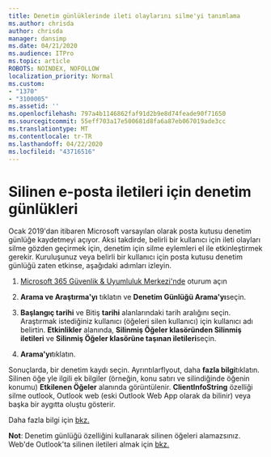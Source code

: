 ```yaml
---
title: Denetim günlüklerinde ileti olaylarını silme'yi tanımlama
ms.author: chrisda
author: chrisda
manager: dansimp
ms.date: 04/21/2020
ms.audience: ITPro
ms.topic: article
ROBOTS: NOINDEX, NOFOLLOW
localization_priority: Normal
ms.custom:
- "1370"
- "3100005"
ms.assetid: ''
ms.openlocfilehash: 797a4b1146862faf91d2b9e8d74feade90f71650
ms.sourcegitcommit: 55eff703a17e500681d8fa6a87eb067019ade3cc
ms.translationtype: MT
ms.contentlocale: tr-TR
ms.lasthandoff: 04/22/2020
ms.locfileid: "43716516"
---
```

# <a name="audit-logs-for-deleted-email-messages"></a>Silinen e-posta iletileri için denetim günlükleri

Ocak 2019'dan itibaren Microsoft varsayılan olarak posta kutusu denetim günlüğe kaydetmeyi açıyor. Aksi takdirde, belirli bir kullanıcı için ileti olayları silme gözden geçirmek için, denetim için silme eylemleri el ile etkinleştirmek gerekir. Kuruluşunuz veya belirli bir kullanıcı için posta kutusu denetim günlüğü zaten etkinse, aşağıdaki adımları izleyin.

1. [Microsoft 365 Güvenlik & Uyumluluk Merkezi'nde](https://protection.office.com/) oturum açın

2. **Arama ve Araştırma'yı** tıklatın ve **Denetim Günlüğü Arama'yı**seçin.

3. **Başlangıç tarihi** ve Bitiş **tarihi** alanlarındaki tarih aralığını seçin. Araştırmak istediğiniz kullanıcı (öğeleri silen kullanıcı) için kullanıcı adı belirtin. **Etkinlikler** alanında, **Silinmiş Öğeler klasöründen Silinmiş iletileri** ve **Silinmiş Öğeler klasörüne taşınan iletileri**seçin.

4. **Arama'yı**tıklatın.

Sonuçlarda, bir denetim kaydı seçin. Ayrıntılarflyout, daha **fazla bilgi**tıklatın. Silinen öğe yle ilgili ek bilgiler (örneğin, konu satırı ve silindiğinde öğenin konumu) **Etkilenen Öğeler** alanında görüntülenir. **ClientInfoString** özelliği silme outlook, Outlook web (eski Outlook Web App olarak da bilinir) veya başka bir aygıtta oluştu gösterir.

Daha fazla bilgi için [bkz.](https://docs.microsoft.com/office365/securitycompliance/auditing-troubleshooting-scenarios#determining-if-a-user-deleted-email-items)

**Not**: Denetim günlüğü özelliğini kullanarak silinen öğeleri alamazsınız. Web'de Outlook'ta silinen iletileri almak için [bkz.](https://support.office.com/article/C3D8FC15-EEEF-4F1C-81DF-E27964B7EDD4)
